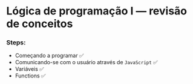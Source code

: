 # Lógica de programação I — revisão de conceitos

### Steps:

- Começando a programar ✅
- Comunicando-se com o usuário através de `JavaScript` ✅
- Variáveis ✅
- Functions ✅